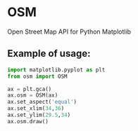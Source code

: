 # OSM
Open Street Map API for Python Matplotlib
## Example of usage:
```python
import matplotlib.pyplot as plt
from osm import OSM

ax = plt.gca()
ax.osm = OSM(ax)
ax.set_aspect('equal')
ax.set_xlim(34,36)
ax.set_ylim(29.5,34)
ax.osm.draw()
```
